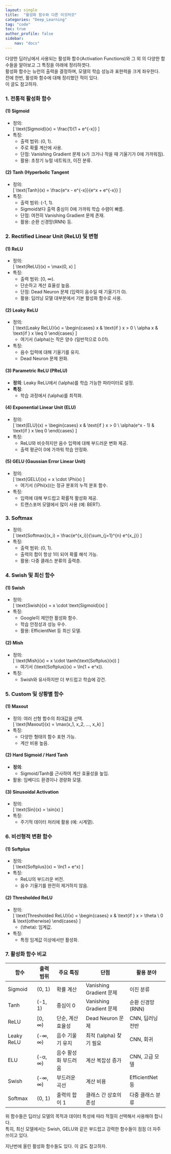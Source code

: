 ```yaml
---
layout: single
title:  "활성화 함수와 다른 이것저것"
categories: "Deep_Learning"
tag: "code"
toc: true
author_profile: false
sidebar:
    nav: "docs"
---
```



다양한 딥러닝에서 사용되는 활성화 함수(Activation Functions)와 그 외 의 다양한 함수들을 알아보고 그 특징을 아래에 정리하겟다.  
활성화 함수는 뉴런의 출력을 결정하며, 모델의 학습 성능과 표현력을 크게 좌우한다.  
전에 한번, 활성화 함수에 대해 정리했던 적이 있다.  
이 글도 참고하자.  


### 1. 전통적 활성화 함수  
#### (1) Sigmoid  
- 정의:  
  \[
  \text{Sigmoid}(x) = \frac{1}{1 + e^{-x}}
  \]
- 특징:  
  - 출력 범위: (0, 1).  
  - 주로 확률 계산에 사용.  
  - 단점: Vanishing Gradient 문제 (x가 크거나 작을 때 기울기가 0에 가까워짐).  
  - 활용: 초창기 뉴럴 네트워크, 이진 분류.  

#### (2) Tanh (Hyperbolic Tangent   
- 정의:  
  \[
  \text{Tanh}(x) = \frac{e^x - e^{-x}}{e^x + e^{-x}}
  \]
- 특징:  
  - 출력 범위: (-1, 1).  
  - Sigmoid보다 출력 중심이 0에 가까워 학습 수렴이 빠름.  
  - 단점: 여전히 Vanishing Gradient 문제 존재.  
  - 활용: 순환 신경망(RNN) 등.  


### 2. Rectified Linear Unit (ReLU) 및 변형
#### (1) ReLU  
- 정의:  
  \[
  \text{ReLU}(x) = \max(0, x)
  \]
- 특징:  
  - 출력 범위: [0, ∞).  
  - 단순하고 계산 효율성 높음.  
  - 단점: Dead Neuron 문제 (입력이 음수일 때 기울기가 0).  
  - 활용: 딥러닝 모델 대부분에서 기본 활성화 함수로 사용.

#### (2) Leaky ReLU  
- 정의:  
  \[
  \text{Leaky ReLU}(x) = 
  \begin{cases} 
  x & \text{if } x > 0 \\
  \alpha x & \text{if } x \leq 0
  \end{cases}
  \]
  - 여기서 \(\alpha\)는 작은 양수 (일반적으로 0.01).  
- 특징:  
  - 음수 입력에 대해 기울기를 유지.  
  - Dead Neuron 문제 완화.  

#### (3) Parametric ReLU (PReLU)  
- **정의**: Leaky ReLU에서 \(\alpha\)를 학습 가능한 파라미터로 설정.  
- **특징**:  
  - 학습 과정에서 \(\alpha\)를 최적화.  

#### (4) Exponential Linear Unit (ELU)  
- 정의:  
  \[
  \text{ELU}(x) = 
  \begin{cases} 
  x & \text{if } x > 0 \\
  \alpha(e^x - 1) & \text{if } x \leq 0
  \end{cases}
  \]
- 특징:  
  - ReLU와 비슷하지만 음수 입력에 대해 부드러운 변화 제공.  
  - 출력 평균이 0에 가까워 학습 안정화.  

#### (5) GELU (Gaussian Error Linear Unit)  
- 정의:  
  \[
  \text{GELU}(x) = x \cdot \Phi(x)
  \]
  - 여기서 \(\Phi(x)\)는 정규 분포의 누적 분포 함수.  
- 특징:  
  - 입력에 대해 부드럽고 확률적 활성화 제공.  
  - 트랜스포머 모델에서 많이 사용 (예: BERT).  


### 3. Softmax
- 정의:  
  \[
  \text{Softmax}(x_i) = \frac{e^{x_i}}{\sum_{j=1}^{n} e^{x_j}}
  \]
- 특징:  
  - 출력 범위: (0, 1).  
  - 출력의 합이 항상 1이 되어 확률 해석 가능.  
  - 활용: 다중 클래스 분류의 출력층.  


### 4. Swish 및 최신 함수  
#### (1) Swish  
- 정의:  
  \[
  \text{Swish}(x) = x \cdot \text{Sigmoid}(x)
  \]
- 특징:  
  - Google이 제안한 활성화 함수.  
  - 학습 안정성과 성능 우수.  
  - 활용: EfficientNet 등 최신 모델.  

#### (2) Mish  
- 정의:  
  \[
  \text{Mish}(x) = x \cdot \tanh(\text{Softplus}(x))
  \]
  - 여기서 \(\text{Softplus}(x) = \ln(1 + e^x)\).  
- 특징:  
  - Swish와 유사하지만 더 부드럽고 학습에 강건.  


### 5. Custom 및 상황별 함수  
#### (1) Maxout  
- 정의: 여러 선형 함수의 최대값을 선택.  
  \[
  \text{Maxout}(x) = \max(x_1, x_2, ..., x_k)
  \]
- 특징:  
  - 다양한 형태의 함수 표현 가능.  
  - 계산 비용 높음.  

#### (2) Hard Sigmoid / Hard Tanh  
- **정의**:  
  - Sigmoid/Tanh를 근사하여 계산 효율성을 높임.  
- 활용: 임베디드 환경이나 경량화 모델.  

#### (3) Sinusoidal Activation  
- 정의:  
  \[
  \text{Sin}(x) = \sin(x)
  \]
- 특징:  
  - 주기적 데이터 처리에 활용 (예: 시계열).  


### 6. 비선형적 변환 함수  
#### (1) Softplus  
- 정의:  
  \[
  \text{Softplus}(x) = \ln(1 + e^x)
  \]
- 특징:  
  - ReLU의 부드러운 버전.  
  - 음수 기울기를 완전히 제거하지 않음.  

#### (2) Thresholded ReLU  
- 정의:  
  \[
  \text{Thresholded ReLU}(x) = 
  \begin{cases} 
  x & \text{if } x > \theta \\
  0 & \text{otherwise}
  \end{cases}
  \]
  - \(\theta\): 임계값.  
- 특징:  
  - 특정 임계값 이상에서만 활성화.  


### 7. 활성화 함수 비교  
| 함수       | 출력 범위     | 주요 특징                       | 단점                         | 활용 분야                |
|------------|---------------|---------------------------------|-----------------------------|--------------------------|
| Sigmoid    | (0, 1)        | 확률 계산                     | Vanishing Gradient 문제     | 이진 분류               |
| Tanh       | (-1, 1)       | 중심이 0                       | Vanishing Gradient 문제     | 순환 신경망(RNN)         |
| ReLU       | [0, ∞)        | 단순, 계산 효율성              | Dead Neuron 문제            | CNN, 딥러닝 전반         |
| Leaky ReLU | (-∞, ∞)       | 음수 기울기 유지               | 최적 \(\alpha\) 찾기 필요  | CNN, 회귀               |
| ELU        | (-α, ∞)       | 음수 활성화 부드러움           | 계산 복잡성 증가            | CNN, 고급 모델          |
| Swish      | (-∞, ∞)       | 부드러운 곡선                 | 계산 비용                   | EfficientNet 등          |
| Softmax    | (0, 1)        | 출력의 합이 1                  | 클래스 간 상호의존성        | 다중 클래스 분류         |


위 함수들은 딥러닝 모델의 목적과 데이터 특성에 따라 적절히 선택해서 사용해야 합니다.  
특히, 최신 모델에서는 Swish, GELU와 같은 부드럽고 강력한 함수들이 점점 더 자주 쓰이고 있다.  

지난번에 올린 활성화 함수들도 있다. 이 글도 참고하자.  

